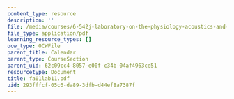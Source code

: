 ```yaml
---
content_type: resource
description: ''
file: /media/courses/6-542j-laboratory-on-the-physiology-acoustics-and-perception-of-speech-fall-2005/293fffcf05c6da893dfbd44ef8a7387f_fa01lab11.pdf
file_type: application/pdf
learning_resource_types: []
ocw_type: OCWFile
parent_title: Calendar
parent_type: CourseSection
parent_uid: 62c09cc4-8057-e00f-c34b-04af4963ce51
resourcetype: Document
title: fa01lab11.pdf
uid: 293fffcf-05c6-da89-3dfb-d44ef8a7387f
---
```

